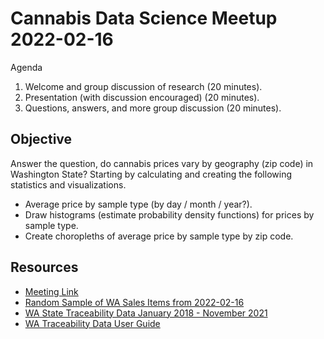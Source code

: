 # Cannabis Data Science Meetup 2022-02-16

Agenda

1. Welcome and group discussion of research (20 minutes).
2. Presentation (with discussion encouraged) (20 minutes).
3. Questions, answers, and more group discussion (20 minutes).

## Objective

Answer the question, do cannabis prices vary by geography (zip code) in Washington State? Starting by calculating and creating the following statistics and visualizations.

* Average price by sample type (by day / month / year?).
* Draw histograms (estimate probability density functions) for prices by sample type.
* Create choropleths of average price by sample type by zip code.

## Resources

- [Meeting Link](meet.google.com/ifq-jtmc-nuh)
- [Random Sample of WA Sales Items from 2022-02-16](https://cannlytics.page.link/cds53)
- [WA State Traceability Data January 2018 - November 2021](https://lcb.app.box.com/s/e89t59s0yb558tjoncjsid710oirqbgd)
- [WA Traceability Data User Guide](https://lcb.wa.gov/sites/default/files/publications/Marijuana/traceability/WALeafDataSystems_UserManual_v1.37.5_AddendumC_LicenseeUser.pdf)
